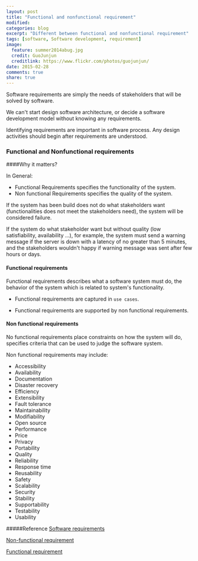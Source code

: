 ```yaml
---
layout: post
title: "Functional and nonfunctional requirement"
modified:
categories: blog
excerpt: "Different between functional and nonfunctional requirement"
tags: [software, Software development, requirement]
image:
  feature: summer2014abug.jpg
  credit: GuoJunjun
  creditlink: https://www.flickr.com/photos/guojunjun/
date: 2015-02-28
comments: true
share: true
---
```


Software requirements are simply the needs of stakeholders that will be solved by software.

We can't start design software architecture, or decide a software development model without knowing any requirements. 

Identifying requirements are important in software process. Any design activities should begin after requirements are understood. 

### Functional and Nonfunctional requirements

####Why it matters? 

In General:

* Functional Requirements specifies the functionality of the system.
* Non functional Requirements specifies the quality of the system.

If the system has been build does not do what stakeholders want (functionalities does not meet the stakeholders need), the system will be considered failure. 

If the system do what stakeholder want but without quality (low satisfiability, availability ...), for example, the system must send a warning message if the server is down with a latency of no greater than 5 minutes, and the stakeholders wouldn't happy if warning message was sent after few hours or days. 

#### Functional requirements
Functional requirements describes what a software system must do, the behavior of the system which is related to system's functionality. 

* Functional requirements are captured in `use cases`. 

* Functional requirements are supported by non functional requirements. 

#### Non functional requirements 
No functional requirements place constraints on how the system will do, specifies criteria that can be used to judge the software system. 

Non functional requirements may include:

* Accessibility
* Availability
* Documentation
* Disaster recovery
* Efficiency
* Extensibility
* Fault tolerance
* Maintainability
* Modifiability
* Open source
* Performance
* Price
* Privacy
* Portability
* Quality
* Reliability
* Response time
* Reusability
* Safety
* Scalability 
* Security
* Stability
* Supportability
* Testability
* Usability


#####Reference
[Software requirements](https://en.wikipedia.org/wiki/Software_requirements) 

[Non-functional requirement](https://en.wikipedia.org/wiki/Non-functional_requirement)

[Functional requirement](https://en.wikipedia.org/wiki/Functional_requirement)

